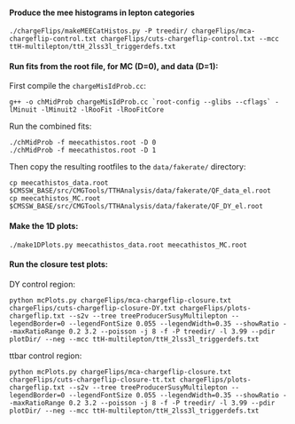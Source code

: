 #### Produce the mee histograms in lepton categories

```
./chargeFlips/makeMEECatHistos.py -P treedir/ chargeFlips/mca-chargeflip-control.txt chargeFlips/cuts-chargeflip-control.txt --mcc ttH-multilepton/ttH_2lss3l_triggerdefs.txt
```

#### Run fits from the root file, for MC (D=0), and data (D=1):

First compile the `chargeMisIdProb.cc`:

```
g++ -o chMidProb chargeMisIdProb.cc `root-config --glibs --cflags` -lMinuit -lMinuit2 -lRooFit -lRooFitCore
```

Run the combined fits:

```
./chMidProb -f meecathistos.root -D 0
./chMidProb -f meecathistos.root -D 1
```

Then copy the resulting rootfiles to the `data/fakerate/` directory:

```
cp meecathistos_data.root $CMSSW_BASE/src/CMGTools/TTHAnalysis/data/fakerate/QF_data_el.root
cp meecathistos_MC.root $CMSSW_BASE/src/CMGTools/TTHAnalysis/data/fakerate/QF_DY_el.root
```

#### Make the 1D plots:

```
./make1DPlots.py meecathistos_data.root meecathistos_MC.root
```


#### Run the closure test plots:

DY control region:

```
python mcPlots.py chargeFlips/mca-chargeflip-closure.txt chargeFlips/cuts-chargeflip-closure-DY.txt chargeFlips/plots-chargeflip.txt --s2v --tree treeProducerSusyMultilepton --legendBorder=0 --legendFontSize 0.055 --legendWidth=0.35 --showRatio --maxRatioRange 0.2 3.2 --poisson -j 8 -f -P treedir/ -l 3.99 --pdir plotDir/ --neg --mcc ttH-multilepton/ttH_2lss3l_triggerdefs.txt
```

ttbar control region:

```
python mcPlots.py chargeFlips/mca-chargeflip-closure.txt chargeFlips/cuts-chargeflip-closure-tt.txt chargeFlips/plots-chargeflip.txt --s2v --tree treeProducerSusyMultilepton --legendBorder=0 --legendFontSize 0.055 --legendWidth=0.35 --showRatio --maxRatioRange 0.2 3.2 --poisson -j 8 -f -P treedir/ -l 3.99 --pdir plotDir/ --neg --mcc ttH-multilepton/ttH_2lss3l_triggerdefs.txt
```





